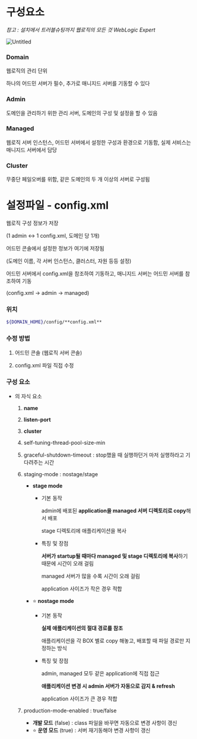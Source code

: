 # 구성요소

*참고 : 설치에서 트러블슈팅까지 웹로직의 모든 것 WebLogic Expert*

![Untitled](%E1%84%80%E1%85%AE%E1%84%89%E1%85%A5%E1%86%BC%E1%84%8B%E1%85%AD%E1%84%89%E1%85%A9%207972a14f137042b8ab7ce66fdc6886df/Untitled.png)

### **Domain**

웹로직의 관리 단위

하나의 어드민 서버가 필수, 추가로 매니지드 서버를 기동할 수 있다 

### **Admin**

도메인을 관리하기 위한 관리 서버, 도메인의 구성 및 설정을 할 수 있음

### **Managed**

웹로직 서버 인스턴스, 어드민 서버에서 설정한 구성과 환경으로 기동함, 실제 서비스는 매니지드 서버에서 담당

### **Cluster**

무중단 페일오버를 위함, 같은 도메인의 두 개 이상의 서버로 구성됨

# 설정파일 - config.xml

웹로직 구성 정보가 저장

(1 admin ↔ 1 config.xml, 도메인 당 1개)

어드민 콘솔에서 설정한 정보가 여기에 저장됨

(도메인 이름, 각 서버 인스턴스, 클러스터, 자원 등등 설정)

어드민 서버에서 config.xml을 참조하여 기동하고, 매니지드 서버는 어드민 서버를 참조하여 기동

(config.xml → admin → managed)

### **위치**

```bash
${DOMAIN_HOME}/config/**config.xml**
```

### **수정 방법**

1) 어드민 콘솔 (웹로직 서버 콘솔)

2) config.xml 파일 직접 수정

### **구성 요소**

- <server>의 자식 요소
    1. **name**
    2. **listen-port**
    3. **cluster**
    4. self-tuning-thread-pool-size-min
    5. graceful-shutdown-timeout : stop했을 때 실행하던거 마저 실행하라고 기다려주는 시간
    6. staging-mode : nostage/stage
        - **stage mode**
            - 기본 동작
                
                admin에 배포된 **application을 managed 서버 디렉토리로 copy**해서 배포
                
                stage 디렉토리에 애플리케이션을 복사
                
            - 특징 및 장점
                
                **서버가 startup될 때마다 managed 및 stage 디렉토리에 복사**하기 때문에 시간이 오래 걸림
                
                managed 서버가 많을 수록 시간이 오래 걸림
                
                application 사이즈가 작은 경우 적합
                
        - ⭐ **nostage mode**
            - 기본 동작
                
                **실제 애플리케이션의 절대 경로를 참조** 
                
                애플리케이션을 각 BOX 별로 copy  해놓고, 배포할 때 파일 경로만 지정하는 방식
                
            - 특징 및 장점
                
                admin, managed 모두 같은 application에 직접 접근
                
                **애플리케이션 변경 시 admin 서버가 자동으로 감지 & refresh**
                
                application 사이즈가 큰 경우 적합
                
            
    7. production-mode-enabled  : true/false
        - **개발 모드** (false) : class 파일을 바꾸면 자동으로 변경 사항이 갱신
        - ⭐️ **운영 모드** (true) : 서버 재기동해야 변경 사항이 갱신
